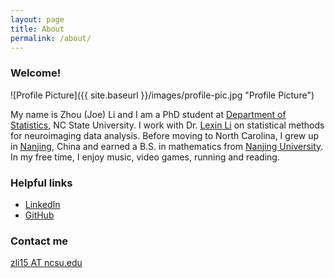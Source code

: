 ```yaml
---
layout: page
title: About
permalink: /about/
---
```


### Welcome!

![Profile Picture]({{ site.baseurl }}/images/profile-pic.jpg "Profile Picture")

My name is Zhou (Joe) Li and I am a PhD student at [Department of Statistics](http://www.stat.ncsu.edu/), NC State University. I work with Dr. [Lexin Li](http://sph.berkeley.edu/lexin-li) on statistical methods for neuroimaging data analysis. Before moving to North Carolina, I grew up in [Nanjing](http://www.cityofnanjing.com/), China and earned a B.S. in mathematics from [Nanjing University](http://www.nju.edu.cn/english/). In my free time, I enjoy music, video games, running and reading.

### Helpful links

* [LinkedIn](https://www.linkedin.com/in/zhouli89)
* [GitHub](https://github.com/cgte88586)

### Contact me

[zli15 AT ncsu.edu](mailto:benlz1989@gmail.com)